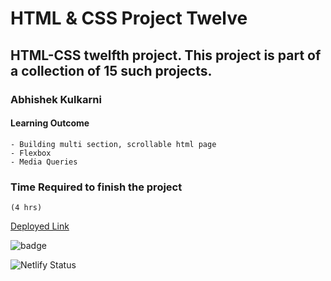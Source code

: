 #   HTML & CSS Project Twelve

## HTML-CSS twelfth  project. This project is part of a collection of 15 such projects.

### Abhishek Kulkarni

#### Learning Outcome
    - Building multi section, scrollable html page
    - Flexbox
    - Media Queries

### Time Required to finish the project
    (4 hrs)

 [Deployed Link](https://css-html-project-twelve.netlify.app/)

![badge](https://img.shields.io/badge/Deployment-Up-green)

![Netlify Status](https://api.netlify.com/api/v1/badges/e5dcbd71-f751-4f64-82ad-b8ca486d528a/deploy-status)